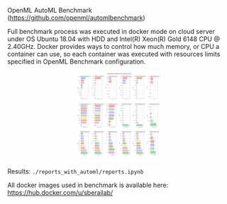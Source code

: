 OpenML AutoML Benchmark (https://github.com/openml/automlbenchmark)

Full benchmark process was executed in docker mode on cloud server under OS Ubuntu 18.04 with HDD and Intel(R) Xeon(R) Gold 6148 CPU @ 2.40GHz. 
Docker provides ways to control how much memory, or CPU a container can use, so each container was executed with resources limits specified in OpenML Benchmark configuration. 

<p align="center">
    <img src="https://github.com/sberbank-ai-lab/automlbenchmark/blob/lightautoml/reports_with_lightautoml/results.jpg"  width=200>
    <br>
</p>


Results: `./reports_with_automl/reports.ipynb`

All docker images used in benchmark is available here:
https://hub.docker.com/u/sberailab/

